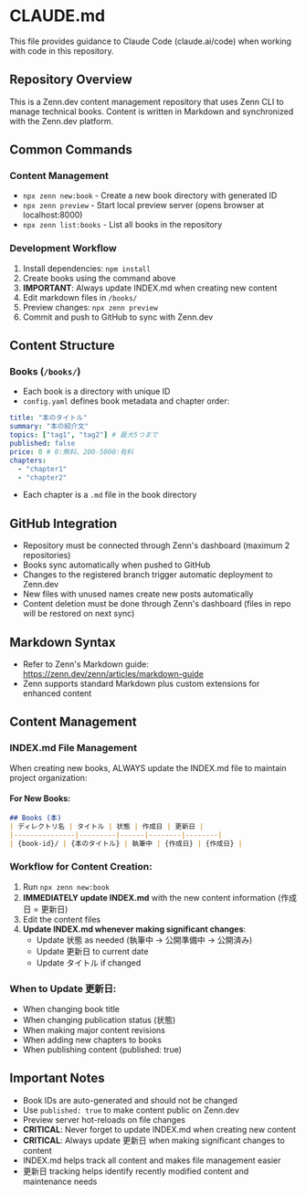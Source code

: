 # CLAUDE.md

This file provides guidance to Claude Code (claude.ai/code) when working with code in this repository.

## Repository Overview

This is a Zenn.dev content management repository that uses Zenn CLI to manage technical books. Content is written in Markdown and synchronized with the Zenn.dev platform.

## Common Commands

### Content Management
- `npx zenn new:book` - Create a new book directory with generated ID
- `npx zenn preview` - Start local preview server (opens browser at localhost:8000)
- `npx zenn list:books` - List all books in the repository

### Development Workflow
1. Install dependencies: `npm install`
2. Create books using the command above
3. **IMPORTANT**: Always update INDEX.md when creating new content
4. Edit markdown files in `/books/`
5. Preview changes: `npx zenn preview`
6. Commit and push to GitHub to sync with Zenn.dev

## Content Structure

### Books (`/books/`)
- Each book is a directory with unique ID
- `config.yaml` defines book metadata and chapter order:
```yaml
title: "本のタイトル"
summary: "本の紹介文"
topics: ["tag1", "tag2"] # 最大5つまで
published: false
price: 0 # 0:無料、200-5000:有料
chapters:
  - "chapter1"
  - "chapter2"
```
- Each chapter is a `.md` file in the book directory

## GitHub Integration

- Repository must be connected through Zenn's dashboard (maximum 2 repositories)
- Books sync automatically when pushed to GitHub
- Changes to the registered branch trigger automatic deployment to Zenn.dev
- New files with unused names create new posts automatically
- Content deletion must be done through Zenn's dashboard (files in repo will be restored on next sync)

## Markdown Syntax

- Refer to Zenn's Markdown guide: https://zenn.dev/zenn/articles/markdown-guide
- Zenn supports standard Markdown plus custom extensions for enhanced content

## Content Management

### INDEX.md File Management
When creating new books, ALWAYS update the INDEX.md file to maintain project organization:

#### For New Books:
```markdown
## Books (本)
| ディレクトリ名 | タイトル | 状態 | 作成日 | 更新日 |
|---------------|---------|------|--------|--------|
| {book-id}/ | {本のタイトル} | 執筆中 | {作成日} | {作成日} |
```

### Workflow for Content Creation:
1. Run `npx zenn new:book`
2. **IMMEDIATELY update INDEX.md** with the new content information (作成日 = 更新日)
3. Edit the content files
4. **Update INDEX.md whenever making significant changes**:
   - Update 状態 as needed (執筆中 → 公開準備中 → 公開済み)
   - Update 更新日 to current date
   - Update タイトル if changed

### When to Update 更新日:
- When changing book title
- When changing publication status (状態)
- When making major content revisions
- When adding new chapters to books
- When publishing content (published: true)

## Important Notes

- Book IDs are auto-generated and should not be changed
- Use `published: true` to make content public on Zenn.dev
- Preview server hot-reloads on file changes
- **CRITICAL**: Never forget to update INDEX.md when creating new content
- **CRITICAL**: Always update 更新日 when making significant changes to content
- INDEX.md helps track all content and makes file management easier
- 更新日 tracking helps identify recently modified content and maintenance needs